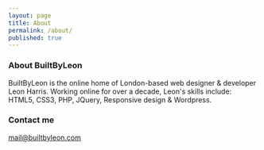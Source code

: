 ```yaml
---
layout: page
title: About
permalink: /about/
published: true
---
```


### About BuiltByLeon

BuiltByLeon is the online home of London-based web designer & developer Leon Harris. Working online for over a decade, Leon's skills include: HTML5, CSS3, PHP, JQuery, Responsive design & Wordpress.

### Contact me

[mail@builtbyleon.com](mailto:mail@builtbyleon.com)
